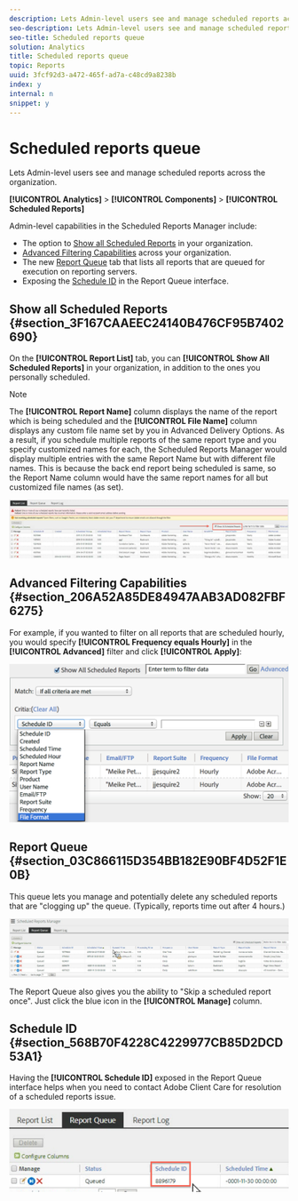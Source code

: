 ```yaml
---
description: Lets Admin-level users see and manage scheduled reports across the organization.
seo-description: Lets Admin-level users see and manage scheduled reports across the organization.
seo-title: Scheduled reports queue
solution: Analytics
title: Scheduled reports queue
topic: Reports
uuid: 3fcf92d3-a472-465f-ad7a-c48cd9a8238b
index: y
internal: n
snippet: y
---
```


# Scheduled reports queue

Lets Admin-level users see and manage scheduled reports across the organization.

 **[!UICONTROL Analytics]** > **[!UICONTROL Components]** > **[!UICONTROL Scheduled Reports]**

Admin-level capabilities in the Scheduled Reports Manager include:

* The option to [Show all Scheduled Reports](../../admin/admin/scheduled-reports-admin.md#section_3F167CAAEEC24140B476CF95B7402690) in your organization. 
* [Advanced Filtering Capabilities](../../admin/admin/scheduled-reports-admin.md#section_206A52A85DE84947AAB3AD082FBF6275) across your organization. 
* The new [Report Queue](../../admin/admin/scheduled-reports-admin.md#section_03C866115D354BB182E90BF4D52F1E0B) tab that lists all reports that are queued for execution on reporting servers. 
* Exposing the [Schedule ID](../../admin/admin/scheduled-reports-admin.md#section_568B70F4228C4229977CB85D2DCD53A1) in the Report Queue interface.

## Show all Scheduled Reports {#section_3F167CAAEEC24140B476CF95B7402690}

On the **[!UICONTROL Report List]** tab, you can **[!UICONTROL Show All Scheduled Reports]** in your organization, in addition to the ones you personally scheduled. 

>[!NOTE]
>
>The **[!UICONTROL Report Name]** column displays the name of the report which is being scheduled and the **[!UICONTROL File Name]** column displays any custom file name set by you in Advanced Delivery Options. As a result, if you schedule multiple reports of the same report type and you specify customized names for each, the Scheduled Reports Manager would display multiple entries with the same Report Name but with different file names. This is because the back end report being scheduled is same, so the Report Name column would have the same report names for all but customized file names (as set).

![](assets/show_all_scheduled_reports.png)

## Advanced Filtering Capabilities {#section_206A52A85DE84947AAB3AD082FBF6275}

For example, if you wanted to filter on all reports that are scheduled hourly, you would specify **[!UICONTROL Frequency equals Hourly]** in the **[!UICONTROL Advanced]** filter and click **[!UICONTROL Apply]**:

![](assets/advanced_filtering_schedl_reports.png)

## Report Queue {#section_03C866115D354BB182E90BF4D52F1E0B}

This queue lets you manage and potentially delete any scheduled reports that are "clogging up" the queue. (Typically, reports time out after 4 hours.)

![](assets/scheduled_reports_2.png)

The Report Queue also gives you the ability to "Skip a scheduled report once". Just click the blue icon in the **[!UICONTROL Manage]** column.

## Schedule ID {#section_568B70F4228C4229977CB85D2DCD53A1}

Having the **[!UICONTROL Schedule ID]** exposed in the Report Queue interface helps when you need to contact Adobe Client Care for resolution of a scheduled reports issue.

![](assets/schedule_id.png)

